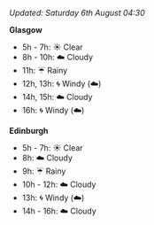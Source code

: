 *Updated: Saturday 6th August 04:30*

**Glasgow**

* 5h - 7h: :sunny: Clear
* 8h - 10h: :cloud: Cloudy
* 11h: :umbrella: Rainy
* 12h, 13h: :cyclone: Windy (:cloud:)
* 14h, 15h: :cloud: Cloudy
* 16h: :cyclone: Windy (:cloud:)

**Edinburgh**

* 5h - 7h: :sunny: Clear
* 8h: :cloud: Cloudy
* 9h: :umbrella: Rainy
* 10h - 12h: :cloud: Cloudy
* 13h: :cyclone: Windy (:cloud:)
* 14h - 16h: :cloud: Cloudy
